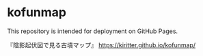 # kofunmap
This repository is intended for deployment on GitHub Pages.

『陰影起伏図で見る古墳マップ』 https://kiritter.github.io/kofunmap/
